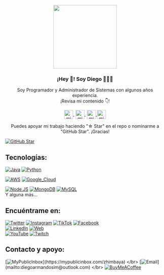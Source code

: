 <p align="center" width="300">
   <img align="center" width="200" src="https://c.sop.saavncdn.com/El-podcast-de-Informatica-20210409054440-500x500.jpg" />
   <h3 align="center">¡Hey 👋! Soy Diego 👨🏻‍💻</h3>
</p>

<p align="center">Soy Programador y Administrador de Sistemas con algunos años experiencia.<br />¡Revisa mi contenido 👇!</p>
<p align="center">
   <a href="https://twitch.tv/zhimbaya" target="blank" style='margin-right:4px'>
    <img align="center" src="https://cdn.jsdelivr.net/npm/simple-icons@3.0.1/icons/twitch.svg" alt="midudev" height="28px" width="28px" />
  </a>
   <a href="https://youtube.com/@zhimbaya" target="blank" style='margin-right:4px'>
    <img align="center" src="https://cdn.jsdelivr.net/npm/simple-icons@3.0.1/icons/youtube.svg" alt="midudev" height="28px" width="28px" />
  </a>
  <a href="https://instagram.com/zhimbaya" target="blank">
    <img align="center" src="https://cdn.jsdelivr.net/npm/simple-icons@3.0.1/icons/instagram.svg" alt="midu.dev" height="28px" width="28px" />
  </a>
  <a href="https://twitter.com/zhimbaya" target="blank">
    <img align="center" src="https://cdn.jsdelivr.net/npm/simple-icons@3.0.1/icons/twitter.svg" alt="midudev" height="28px" width="28px" />
  </a>
</p>
<p align="center">Puedes apoyar mi trabajo haciendo "☆ Star" en el repo o nominarme a "GitHub Star". ¡Gracias!</p>

[![GitHub Star](https://img.shields.io/badge/GitHub-Nominar_a_star-yellow?style=for-the-badge&logo=github&logoColor=white&labelColor=101010)](https://stars.github.com/nominate/)

## Tecnologías:

[![Java](https://img.shields.io/badge/Java-007396?style=for-the-badge&logo=java&logoColor=white&labelColor=101010)]()
[![Python](https://img.shields.io/badge/Python-yellow?style=for-the-badge&logo=python&logoColor=white&labelColor=101010)]()
<!-- [![JavaScript](https://img.shields.io/badge/JavaScript-F7DF1E?style=for-the-badge&logo=javascript&logoColor=white&labelColor=101010)]() -->
[![AWS](https://img.shields.io/badge/AWS-232F3E?style=for-the-badge&logo=amazon-aws&logoColor=white&labelColor=101010)]()
[![Google_Cloud](https://img.shields.io/badge/Google_Cloud-4285F4?style=for-the-badge&logo=googlecloud&logoColor=white&labelColor=101010)]()
</br>
<!-- [![Firebase](https://img.shields.io/badge/Firebase-FFCA28?style=for-the-badge&logo=firebase&logoColor=white&labelColor=101010)]() -->
[![Node.JS](https://img.shields.io/badge/Node.JS-339933?style=for-the-badge&logo=node.js&logoColor=white&labelColor=101010)]()
[![MongoDB](https://img.shields.io/badge/MongoDB-47A248?style=for-the-badge&logo=mongodb&logoColor=white&labelColor=101010)]()
[![MySQL](https://img.shields.io/badge/MySQL-4479A1?style=for-the-badge&logo=mysql&logoColor=white&labelColor=101010)]()
</br>
Y alguna más...
</br>

## Encuéntrame en:
[![Twitter](https://img.shields.io/badge/Twitter-@zhimbaya-1DA1F2?style=for-the-badge&logo=twitter&logoColor=white&labelColor=101010)](https://twitter.com/zhimbaya)
[![Instagram](https://img.shields.io/badge/Instagram-@zhimbaya-E4405F?style=for-the-badge&logo=instagram&logoColor=white&labelColor=101010)](https://instagram.com/zhimbaya)
[![TikTok](https://img.shields.io/badge/TikTok-@zhimbaya-69C9D0?style=for-the-badge&logo=tiktok&logoColor=white&labelColor=101010)](https://tiktok.com/@zhimbaya)
[![Facebook](https://img.shields.io/badge/Facebook-@zhimbaya-1877F2?style=for-the-badge&logo=facebook&logoColor=white&labelColor=101010)](https://facebook.com/zhimbaya)
<br>
[![LinkedIn](https://img.shields.io/badge/LinkedIn-diegosimbana-0077B5?style=for-the-badge&logo=linkedin&logoColor=white&labelColor=101010)](https://www.linkedin.com/in/diegosimbana)
[![Web](https://img.shields.io/badge/Web-zhimbaya.com-14a1f0?style=for-the-badge&logo=dev.to&logoColor=white&labelColor=101010)](https://zhimbaya.com)
<br>
[![YouTube](https://img.shields.io/badge/YouTube-zhimbaya-FF0000?style=for-the-badge&logo=youtube&logoColor=white&labelColor=101010)](https://youtube.com/@zhimbaya)
[![Twitch](https://img.shields.io/badge/Twitch-zhimbaya-9146FF?style=for-the-badge&logo=twitch&logoColor=white&labelColor=101010)](https://twitch.tv/zhimbaya)
</br>
## Contacto y apoyo:

[![MyPublicInbox](https://img.shields.io/badge/MyPublicInbox-MENSAJE+CAFÉ_(RESPUESTA_RÁPIDA)_Gracias!-orange?style=for-the-badge&logo=Microsoft+Outlook&logoColor=white&labelColor=101010)](https://mypublicinbox.com/zhimbaya)
</br>
[![Email](https://img.shields.io/badge/diegoarmandosim@outlook.com-email_personal_(respuesta_lenta)-D14836?style=for-the-badge&logo=gmail&logoColor=white&labelColor=101010)](mailto:diegoarmandosim@outlook.com)
</br>
[![BuyMeACoffee](https://img.shields.io/badge/Buy_Me_A_Coffee-apoya_mi_trabajo-FFDD00?style=for-the-badge&logo=buy-me-a-coffee&logoColor=white&labelColor=101010)](https://www.buymeacoffee.com/zhimbaya)


<!-- Esto No
[![Apple](https://img.shields.io/badge/iOS-999999?style=for-the-badge&logo=apple&logoColor=white&labelColor=101010)]()
[![Swift](https://img.shields.io/badge/Swift-FA7343?style=for-the-badge&logo=swift&logoColor=white&labelColor=101010)]() 
[![Xcode](https://img.shields.io/badge/Xcode-1575F9?style=for-the-badge&logo=xcode&logoColor=white&labelColor=101010)]() 

[![Android](https://img.shields.io/badge/Android-3DDC84?style=for-the-badge&logo=android&logoColor=white&labelColor=101010)]() 
[![Kotlin](https://img.shields.io/badge/Kotlin-0095D5?style=for-the-badge&logo=kotlin&logoColor=white&labelColor=101010)]()
[![Android_Studio](https://img.shields.io/badge/Android_Studio-3DDC84?style=for-the-badge&logo=android-studio&logoColor=white&labelColor=101010)]()

[![Discord](https://img.shields.io/badge/Discord-mouredev-5865F2?style=for-the-badge&logo=discord&logoColor=white&labelColor=101010)](https://mouredev.com/discord)

[![Link](https://img.shields.io/badge/Link_Site-moure.dev-39E09B?style=for-the-badge&logo=Linktree&logoColor=white&labelColor=101010)](https://mouredev.com)

[![Udemy](https://img.shields.io/badge/Udemy-Brais_Moure-EC5252?style=for-the-badge&logo=udemy&logoColor=white&labelColor=101010)](https://www.udemy.com/course/swift_ios/?referralCode=04756B8423CBE177B930)
-->
<!--
https://github.com/anuraghazra/github-readme-stats#github-stats-card
-->
<!--
<a href="https://github.com/charly3pins">
	<img align="center" width="49%" src="./header.svg" />
</a>
<br/>

<a href="https://github.com/diegoarmsim">
	<img align="center" width="49%" src="./repositories.svg" />
</a>
<a href="https://github.com/diegoarmsim">
	<img align="center" width="49%" src="./acti_comm.svg" />
</a>
<a href="https://github.com/diegoarmsim">
	<img align="center" width="49%" src="./iso_calender.svg" />
</a>
<a href="https://github.com/diegoarmsim">
	<img align="center" width="49%" src="./issue_pr_lang.svg" />
</a>
<a href="https://github.com/diegoarmsim">
	<img align="center" width="49%" src="./github-habits.svg" />
</a>
<a href="https://github.com/diegoarmsim">
	<img align="center" width="49%" src="./achievements.svg" />
</a>
-->
